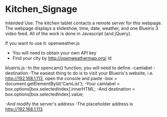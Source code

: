 # Kitchen_Signage

Intended Use:
The kitchen tablet contacts a remote server for this webpage. The webpage displays a slideshow, time, date, weather, and one Blueiris 3 video feed. All of the work is done in Javascript (and jQuery). 

If you want to use it:
openweather.js
  - You will need to obtain your own API key
  - Find your city by http://openweathermap.org/ id
  
blueiris.js
  -In the opencam() function, you will need to define
    -camlabel
    -destination
    -The easiest thing to do is to visit your Blueiris's website, i.e. http://192.168.1.113, open the console and paste
      -box = document.getElementById('CamList');
      -Your camlabel = box.options[box.selectedIndex].innerHTML;
      -And destination = box.options[box.selectedIndex].value;

  -And modify the server's address
    -The placeholder address is http://192.168.1.113
